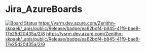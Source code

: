 # Jira_AzureBoards
[![Board Status](https://dev.azure.com/Zenithn-skpaek/ea62bdf4-b845-41f9-bae8-17e25d20435a/df3646ce-bd31-456c-84d1-1057a544e631/_apis/work/boardbadge/baeba5d8-b91f-47f0-8126-414799a0a5e7?columnOptions=1)](https://dev.azure.com/Zenithn-skpaek/ea62bdf4-b845-41f9-bae8-17e25d20435a/_boards/board/t/df3646ce-bd31-456c-84d1-1057a544e631/Microsoft.RequirementCategory/)
https://vsrm.dev.azure.com/Zenithn-skpaek/_apis/public/Release/badge/ea62bdf4-b845-41f9-bae8-17e25d20435a/2/8
https://vsrm.dev.azure.com/Zenithn-skpaek/_apis/public/Release/badge/ea62bdf4-b845-41f9-bae8-17e25d20435a/2/9
